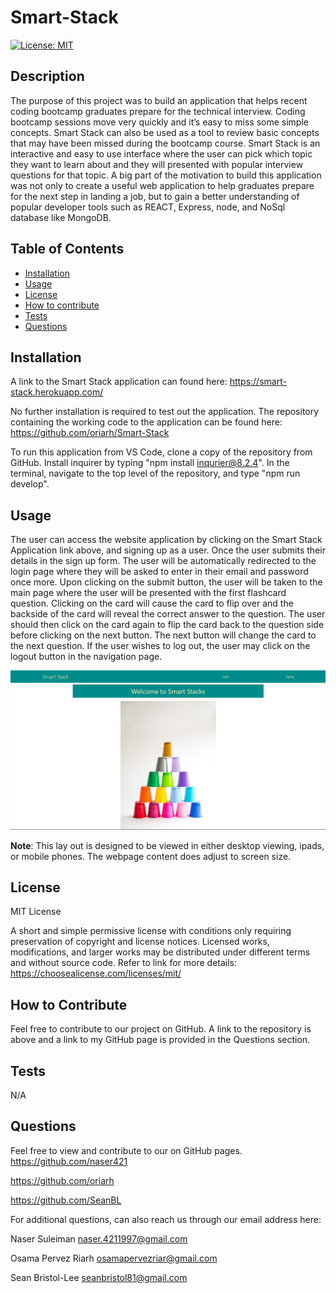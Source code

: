 # Smart-Stack
[![License: MIT](https://img.shields.io/badge/License-MIT-yellow.svg)](https://opensource.org/licenses/MIT)

 ## Description
 The purpose of this project was to build an application that helps recent coding bootcamp graduates prepare for the technical interview. Coding bootcamp sessions move very quickly and it’s easy to miss some simple concepts.  Smart Stack can also be used as a tool to review basic concepts that may have been missed during the bootcamp course. Smart Stack is an interactive and easy to use interface where the user can pick which topic they want to learn about and they will presented with popular interview questions for that topic. A big part of the motivation to build this application was not only to create a useful web application to help graduates prepare for the next step in landing a job, but to gain a better understanding of popular developer tools such as REACT, Express, node, and NoSql database like MongoDB.       

 ## Table of Contents

- [Installation](#installation)
- [Usage](#usage)
- [License](#license)
- [How to contribute](#how-to-contribute)
- [Tests](#tests)
- [Questions](#questions)

## Installation
A link to the Smart Stack application can found here: https://smart-stack.herokuapp.com/


No further installation is required to test out the application. The repository containing the working code to the application can be found here: https://github.com/oriarh/Smart-Stack

To run this application from VS Code, clone a copy of the repository from GitHub. Install inquirer by typing "npm install inqurier@8.2.4". In the terminal, navigate to the top level of the repository, and type "npm run develop".

## Usage
The user can access the website application by clicking on the Smart Stack Application link above, and signing up as a user. Once the user submits their details in the sign up form. The user will be automatically redirected to the login page where they will be asked to enter in their email and password once more. Upon clicking on the submit button, the user will be taken to the main page where the user will be presented with the first flashcard question. Clicking on the card will cause the card to flip over and the backside of the card will reveal the correct answer to the question. The user should then click on the card again to flip the card back to the question side before clicking on the next button. The next button will change the card to the next question. If the user wishes to log out, the user may click on the logout button in the navigation page.

![Picture of a stack of cups.](./client/public/ss.png)

**Note**: This lay out is designed to be viewed in either desktop viewing, ipads, or mobile phones. The webpage content does adjust to screen size.


## License
MIT License

A short and simple permissive license with conditions only requiring preservation of copyright and license notices. Licensed works, modifications, and larger works may be distributed under different terms and without source code. Refer to link for more details: https://choosealicense.com/licenses/mit/

## How to Contribute
Feel free to contribute to our project on GitHub. A link to the repository is above and a link to my GitHub page is provided in the Questions section.

## Tests
N/A  

## Questions
Feel free to view and contribute to our on GitHub pages.
https://github.com/naser421

https://github.com/oriarh

https://github.com/SeanBL

For additional questions, can also reach us through our email address here:

Naser Suleiman
naser.4211997@gmail.com

Osama Pervez Riarh
osamapervezriar@gmail.com

Sean Bristol-Lee
seanbristol81@gmail.com